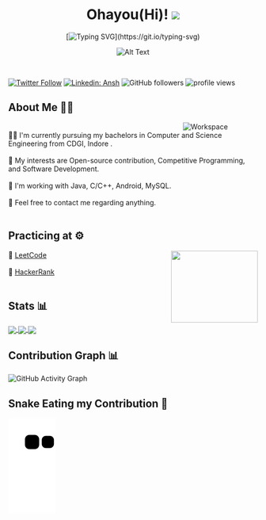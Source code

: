 <div align="center">
  
# Ohayou(Hi)! <img src="https://raw.githubusercontent.com/MartinHeinz/MartinHeinz/master/wave.gif" width="30px">
  
[![Typing SVG](https://readme-typing-svg.herokuapp.com?color=%23D2C3E4&vCenter=true&width=250&lines=Good+to+have+you+here;Welcome+to+my+space!!;)](https://git.io/typing-svg)
 
![Alt Text](https://c.tenor.com/VTHPjZZTvI4AAAAC/luffy-luffy-d-monkey.gif)

</div>
<br>

[![Twitter Follow](https://img.shields.io/twitter/follow/anshyadav305?label=Follow)](https://twitter.com/intent/follow?screen_name=anshyadav305)
[![Linkedin: Ansh](https://img.shields.io/badge/-Ansh-blue?style=flat-square&logo=Linkedin&logoColor=white&link=https://www.linkedin.com/in/ansh-yadav-19196a199/)](https://www.linkedin.com/in/ansh-yadav-19196a199/)
![GitHub followers](https://img.shields.io/github/followers/anshyadav-cmd?label=Follow&style=social)
<img alt = "profile views" src="https://komarev.com/ghpvc/?username=anshyadav-cmd&color=brightgreen">  

## About Me 🙋‍♂️
<img alt="Workspace" src="https://c.tenor.com/AlUkiGkR2j8AAAAC/new-game-ahagon-umiko-programming.gif" align="right" width="30%" height="50%"/><br>
👨‍🎓 I'm currently pursuing my bachelors in Computer and Science Engineering from CDGI, Indore . <br> <br>
🤯 My interests are Open-source contribution, Competitive Programming, and Software Development. <br> <br>
🌱 I'm working with Java, C/C++, Android, MySQL. <br> <br>
📧 Feel free to contact me regarding anything. <br> <br>

## Practicing at ⚙️ 
<a href="https://www.linkedin.com/in/brajbliss/"><img src="https://c.tenor.com/2uyENRmiUt0AAAAC/coding.gif?raw=true" align="right" width="175" height="145"></a>
🤧 [LeetCode](https://leetcode.com/anshyadav-cmd/)<br> <br>
🫥 [HackerRank](https://www.hackerrank.com/_Noob_404_Coder_) <br><br>

## Stats 📊

<a href="https://github.com/anshyadav-cmd">
  <img align="center" src="https://github-readme-stats.vercel.app/api?username=anshyadav-cmd&theme=aura&&hide_border=true&include_all_commits=true&count_private=true&show_icons=true&include_all_commits=true" />
</a>
<a href="https://github.com/anshyadav-cmd">
  <img align="center" src="https://github-readme-stats.vercel.app/api/top-langs/?username=anshyadav-cmd&hide_border=true&layout=compact&theme=aura" />
</a>
<a href="https://github.com/anshyadav-cmd">
  <img align="center" src="https://github-readme-streak-stats.herokuapp.com/?user=anshyadav-cmd&theme=tokyonight_duo&include_all_commits=true&count_private=true&hide_border=true&show_icons=true&include_all_commits=true" />
</a>

## Contribution Graph 📊
![GitHub Activity Graph](https://activity-graph.herokuapp.com/graph?username=anshyadav-cmd&theme=redical&hide_border=true)

## Snake Eating my Contribution 🐍

![snake gif](https://github.com/anshyadav-cmd/anshyadav-cmd/blob/output/github-contribution-grid-snake.svg)

